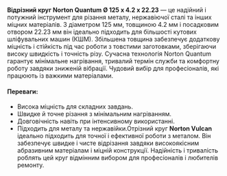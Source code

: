 **Відрізний круг Norton Quantum Ø 125 x 4.2 x 22.23** — це надійний і потужний інструмент для різання металу, нержавіючої сталі та інших міцних матеріалів. З діаметром 125 мм, товщиною 4.2 мм і посадковим отвором 22.23 мм він ідеально підходить для більшості кутових шліфувальних машин (КШМ). Збільшена товщина забезпечує додаткову міцність і стійкість під час роботи з товстими заготовками, зберігаючи високу швидкість і точність різу. Сучасна технологія Norton Quantum гарантує мінімальне нагрівання, тривалий термін служби та комфортну роботу завдяки зниженій вібрації. Чудовий вибір для професіоналів, які працюють із важкими матеріалами.

#### Переваги:

- Висока міцність для складних завдань.
- Швидке й точне різання з мінімальним нагріванням.
- Довговічність навіть при інтенсивному використанні.
- Підходить для металу та нержавійки.Отрізний круг **Norton Vulcan** ідеально підходить для точної і ефективної роботи з металом. Він забезпечує швидке і чисте відрізання завдяки високоякісним абразивним матеріалам і міцній конструкції. Надійність і тривалість роблять цей круг відмінним вибором для професіоналів і любителів ремонту.
